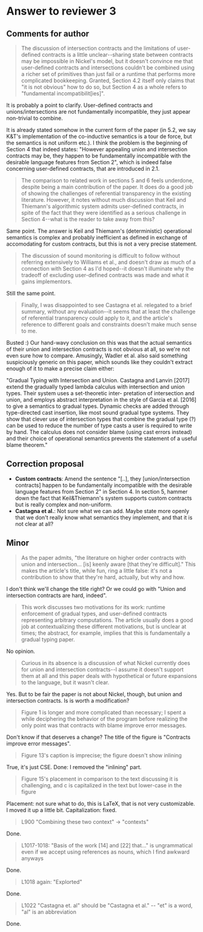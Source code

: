 # Answer to reviewer 3

## Comments for author

> The discussion of intersection contracts and the limitations of user-defined
> contracts is a little unclear--sharing state between contracts may be impossible
> in Nickel's model, but it doesn't convince me that user-defined contracts and
> intersections couldn't be combined using a richer set of primitives than just
> fail or a runtime that performs more complicated bookkeeping. Granted, Section
> 4.2 itself only claims that "it is not obvious" how to do so, but Section 4 as a
> whole refers to "fundamental incompatibilit[ies]".

It is probably a point to clarify. User-defined contracts and
unions/intersections are not fundamentally incompatible, they just appear
non-trivial to combine.

It is already stated somehow in the current form of the paper (in 5.2, we say
K&T's implementation of the co-inductive semantics is a tour de force, but the
semantics is not uniform etc.). I think the problem is the beginning of Section
4 that indeed states: "However appealing union and intersection contracts may
be, they happen to be fundamentally incompatible with the desirable language
features from Section 2", which is indeed false concerning user-defined
contracts, that are introduced in 2.1.

> The comparison to related work in sections 5 and 6 feels underdone, despite
> being a main contribution of the paper. It does do a good job of showing the
> challenges of referential transparency in the existing literature. However, it
> notes without much discussion that Keil and Thiemann's algorithmic system admits
> user-defined contracts, in spite of the fact that they were identified as a
> serious challenge in Section 4--what is the reader to take away from this?

Same point. The answer is Keil and Thiemann's (deterministic) operational
semantics is complex and probably inefficient as defined in exchange of
accomodating for custom contracts, but this is not a very precise statement.

> The discussion of sound monitoring is difficult to follow without referring
> extensively to Williams et al., and doesn't draw as much of a connection with
> Section 4 as I'd hoped--it doesn't illuminate why the tradeoff of excluding
> user-defined contracts was made and what it gains implementors.

Still the same point.

> Finally, I was disappointed to see Castagna et al. relegated to a brief summary, without any
> evaluation--it seems that at least the challenge of referential transparency
> could apply to it, and the article's reference to different goals and
> constraints doesn't make much sense to me.

Busted :) Our hand-wavy conclusion on this was that the actual semantics of
their union and intersection contracts is not obvious at all, so we're not even
sure how to compare. Amusingly, Wadler et al. also said something suspiciously
generic on this paper, which sounds like they couldn't extract enough of it to
make a precise claim either:

"Gradual Typing with Intersection and Union. Castagna and Lanvin [2017] extend the gradually
typed lambda calculus with intersection and union types. Their system uses a set-theoretic inter-
pretation of intersection and union, and employs abstract interpretation in the style of Garcia et al.
[2016] to give a semantics to gradual types. Dynamic checks are added through type-directed cast
insertion, like most sound gradual type systems. They show that clever use of intersection types
that combine the gradual type (?) can be used to reduce the number of type casts a user is required
to write by hand. The calculus does not consider blame (using cast errors instead) and their choice
of operational semantics prevents the statement of a useful blame theorem."

## Correction proposal

- **Custom contracts**: Amend the sentence "[..], they
    [union/intersection contracts] happen to be fundamentally incompatible with
    the desirable language features from Section 2" in Section 4. In section 5,
    hammer down the fact that Keil&Thiemann's system supports custom contracts
    but is really complex and non-uniform.
- **Castagna et al.**: Not sure what we can add. Maybe state more openly that
    we don't really know what semantics they implement, and that it is not clear
    at all?

## Minor

> As the paper admits, "the literature on higher order contracts with union and intersection... [is] keenly aware [that they're difficult]." This makes the article's title, while fun, ring a little false: it's not a contribution to show that they're hard, actually, but why and how.

I don't think we'll change the title right? Or we could go with "Union and
intersection contracts are hard, indeed".

> This work discusses two motivations for its work: runtime enforcement of gradual types, and user-defined contracts representing arbitrary computations. The article usually does a good job at contextualizing these different motivations, but is unclear at times; the abstract, for example, implies that this is fundamentally a gradual typing paper.

No opinion.

> Curious in its absence is a discussion of what Nickel currently does for union and intersection contracts--I assume it doesn't support them at all and this paper deals with hypothetical or future expansions to the language, but it wasn't clear.

Yes. But to be fair the paper is not about Nickel, though, but union and
intersection contracts. Is is worth a modification?

> Figure 1 is longer and more complicated than necessary; I spent a while deciphering the behavior of the program before realizing the only point was that contracts with blame improve error messages.

Don't know if that deserves a change? The title of the figure is "Contracts
improve error messages".

> Figure 13's caption is imprecise; the figure doesn't show inlining

True, it's just CSE. Done: I removed the "inlining" part.

> Figure 15's placement in comparison to the text discussing it is challenging, and c is capitalized in the text but lower-case in the figure

Placement: not sure what to do, this is LaTeX, that is not very customizable.
I moved it up a little bit.
Capitalization: fixed.

> L900 "Combining these two context" -> "contexts"

Done.

> L1017-1018: "Basis of the work [14] and [22] that..." is ungrammatical even if we accept using references as nouns, which I find awkward anyways

Done.

> L1018 again: "Explorted"

Done.

> L1022 "Castagna et. al" should be "Castagna et al." -- "et" is a word, "al" is an abbreviation

Done.
